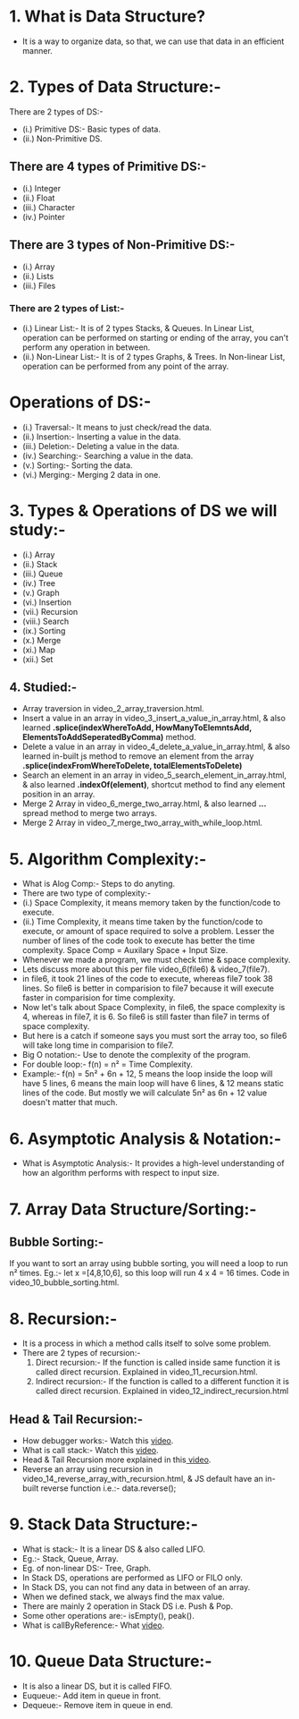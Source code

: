 # 1. What is Data Structure?

- It is a way to organize data, so that, we can use that data in an efficient manner.

# 2. Types of Data Structure:-

There are 2 types of DS:-

- (i.) Primitive DS:- Basic types of data.
- (ii.) Non-Primitive DS.

## There are 4 types of Primitive DS:-

- (i.) Integer
- (ii.) Float
- (iii.) Character
- (iv.) Pointer

## There are 3 types of Non-Primitive DS:-

- (i.) Array
- (ii.) Lists
- (iii.) Files

### There are 2 types of List:-

- (i.) Linear List:- It is of 2 types Stacks, & Queues. In Linear List, operation can be performed on starting or ending of the array, you can't perform any operation in between.
- (ii.) Non-Linear List:- It is of 2 types Graphs, & Trees. In Non-linear List, operation can be performed from any point of the array.

# Operations of DS:-

- (i.) Traversal:- It means to just check/read the data.
- (ii.) Insertion:- Inserting a value in the data.
- (iii.) Deletion:- Deleting a value in the data.
- (iv.) Searching:- Searching a value in the data.
- (v.) Sorting:- Sorting the data.
- (vi.) Merging:- Merging 2 data in one.

# 3. Types & Operations of DS we will study:-

- (i.) Array
- (ii.) Stack
- (iii.) Queue
- (iv.) Tree
- (v.) Graph
- (vi.) Insertion
- (vii.) Recursion
- (viii.) Search
- (ix.) Sorting
- (x.) Merge
- (xi.) Map
- (xii.) Set

## 4. Studied:-

- Array traversion in video_2_array_traversion.html.
- Insert a value in an array in video_3_insert_a_value_in_array.html, & also learned **.splice(indexWhereToAdd, HowManyToElemntsAdd, ElementsToAddSeperatedByComma)** method.
- Delete a value in an array in video_4_delete_a_value_in_array.html, & also learned in-built js method to remove an element from the array **.splice(indexFromWhereToDelete, totalElementsToDelete)**
- Search an element in an array in video_5_search_element_in_array.html, & also learned **.indexOf(element)**, shortcut method to find any element position in an array.
- Merge 2 Array in video_6_merge_two_array.html, & also learned **...** spread method to merge two arrays.
- Merge 2 Array in video_7_merge_two_array_with_while_loop.html.

# 5. Algorithm Complexity:-

- What is Alog Comp:- Steps to do anyting.
- There are two type of complexity:-
- (i.) Space Complexity, it means memory taken by the function/code to execute.
- (ii.) Time Complexity, it means time taken by the function/code to execute, or amount of space required to solve a problem. Lesser the number of lines of the code took to execute has better the time complexity. Space Comp = Auxilary Space + Input Size.
- Whenever we made a program, we must check time & space complexity.
- Lets discuss more about this per file video_6(file6) & video_7(file7).
- in file6, it took 21 lines of the code to execute, whereas file7 took 38 lines. So file6 is better in comparision to file7 because it will execute faster in comparision for time complexity.
- Now let's talk about Space Complexity, in file6, the space complexity is 4, whereas in file7, it is 6. So file6 is still faster than file7 in terms of space complexity.
- But here is a catch if someone says you must sort the array too, so file6 will take long time in comparision to file7.
- Big O notation:- Use to denote the complexity of the program.
- For double loop:- f(n) = n² = Time Complexity.
- Example:- f(n) = 5n² + 6n + 12, 5 means the loop inside the loop will have 5 lines, 6 means the main loop will have 6 lines, & 12 means static lines of the code. But mostly we will calculate 5n² as 6n + 12 value doesn't matter that much.

# 6. Asymptotic Analysis & Notation:-

- What is Asymptotic Analysis:- It provides a high-level understanding of how an algorithm performs with respect to input size.

# 7. Array Data Structure/Sorting:-

## Bubble Sorting:-

If you want to sort an array using bubble sorting, you will need a loop to run n² times. Eg.:- let x =[4,8,10,6], so this loop will run 4 x 4 = 16 times. Code in video_10_bubble_sorting.html.

# 8. Recursion:-

- It is a process in which a method calls itself to solve some problem.
- There are 2 types of recursion:-
  1. Direct recursion:- If the function is called inside same function it is called direct recursion. Explained in video_11_recursion.html.
  2. Indirect recursion:- If the function is called to a different function it is called direct recursion. Explained in video_12_indirect_recursion.html

## Head & Tail Recursion:-

* How debugger works:- Watch this [video](https://www.youtube.com/watch?v=vzTqM04YbiY&list=PL8p2I9GklV47TMMnPzqnkCtSOS3ebr4O7&index=16).
* What is call stack:- Watch this [video](https://youtu.be/vzTqM04YbiY?list=PL8p2I9GklV47TMMnPzqnkCtSOS3ebr4O7&t=586).
* Head & Tail Recursion more explained in this[ video](https://youtu.be/vzTqM04YbiY?list=PL8p2I9GklV47TMMnPzqnkCtSOS3ebr4O7&t=1068).
* Reverse an array using recursion in video_14_reverse_array_with_recursion.html, & JS default have an in-built reverse function i.e.:- data.reverse();

# 9. Stack Data Structure:-

- What is stack:- It is a linear DS & also called LIFO.
- Eg.:- Stack, Queue, Array.
- Eg. of non-linear DS:- Tree, Graph.
- In Stack DS, operations are performed as LIFO or FILO only.
- In Stack DS, you can not find any data in between of an array.
- When we defined stack, we always find the max value.
- There are mainly 2 operation in Stack DS i.e. Push & Pop.
- Some other operations are:- isEmpty(), peak().
- What is callByReference:- What [video](https://youtu.be/iXxHiad2uI4?list=PL8p2I9GklV47TMMnPzqnkCtSOS3ebr4O7&t=962).

# 10. Queue Data Structure:-

- It is also a linear DS, but it is called FIFO.
- Euqueue:- Add item in queue in front.
- Dequeue:- Remove item in queue in end.
